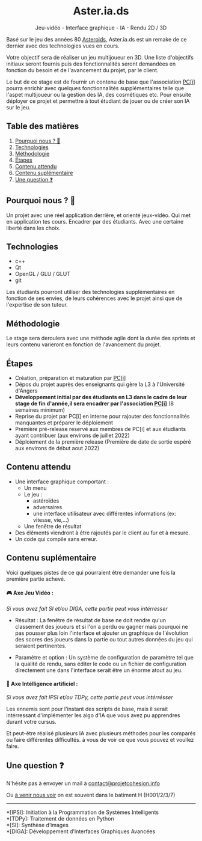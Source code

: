 <div align="center">
	<h1> Aster.ia.ds </h1>
</div>

<p align="center">
	Jeu-vidéo - Interface graphique - IA - Rendu 2D / 3D
</p>

Basé sur le jeu des années 80 [Asteroids](https://fr.wikipedia.org/wiki/Asteroids),
Aster.ia.ds est un remake de ce dernier avec des technologies vues en cours.

Votre objectif sera de réaliser un jeu multijoueur en 3D. Une liste d'objectifs initiaux seront fournis puis des fonctionnalités seront demandées en fonction du besoin et de l'avancement du projet, par le client.

Le but de ce stage est de fournir un contenu de base que l'association [PC[i]](https://projetcohesion.info) pourra enrichir avec quelques fonctionnalités supplémentaires telle que l'aspet multijoueur ou la gestion des IA, des cosmétiques etc. Pour ensuite déployer ce projet et permettre à tout étudiant de jouer ou de créer son IA sur le jeu.

## Table des matières
1. [Pourquoi nous ? 🤔](#pourquoi-nous--)
2. [Technologies](#technologies)
3. [Méthodologie](#méthodologie)
4. [Étapes](#étapes)
5. [Contenu attendu](#contenu-attendu)
6. [Contenu suplémentaire](#contenu-suplémentaire)
7. [Une question ❓](#une-question-)

## Pourquoi nous ? 🤔

 Un projet avec une réel application derrière, et orienté jeux-vidéo.
 Qui met en application tes cours. Encadrer par des étudiants.
 Avec une certaine liberté dans les choix.

## Technologies

 - c++
 - Qt
 - OpenGL / GLU / GLUT
 - git

Les étudiants pourront utiliser des technologies supplémentaires en fonction de ses envies, de leurs cohérences avec le projet ainsi que de l'expertise de son tuteur.

## Méthodologie

Le stage sera deroulera avec une méthode agile dont la durée des sprints et leurs contenu varieront en fonction de l'avancement du projet. 

## Étapes

 - Création, préparation et maturation par [PC[i]](https://projetcohesion.info)
 - Dépos du projet auprès des enseignants qui gère la L3 à l'Université d'Angers
 - **Développement initial par des étudiants en L3 dans le cadre de leur stage de fin d'année,il sera encadrer par l'association [PC[i]](https://projetcohesion.info)** (8 semaines minimum)
 - Reprise du projet par PC[i] en interne pour rajouter des fonctionnalités manquantes et préparer le déploiement
 - Première pré-release reservé aux membres de PC[i] et aux étudiants ayant contribuer (aux environs de juillet 2022)
 - Déploiement de la première release (Première de date de sortie espéré aux environs de début aout 2022)
 
## Contenu attendu

  - Une interface graphique comportant :
    - Un menu
    - Le jeu :
		- astéroïdes
		- adversaires
		- une interface utilisateur avec différentes informations (ex: vitesse, vie,...)
    - Une fenêtre de résultat
  - Des éléments viendront à être rajoutés par le client au fur et à mesure.
  - Un code qui compile sans erreur.

## Contenu suplémentaire

Voici quelques pistes de ce qui pourraient être demander une fois la première partie achevé.

#### 🎮 Axe Jeu Vidéo :
*Si vous avez fait SI et/ou DIGA, cette partie peut vous intérrésser*

 - Résultat :
 	La fenêtre de résultat de base ne doit rendre qu'un classement des joueurs et si l'on a perdu ou gagner
 	mais pourquoi ne pas pousser plus loin l'interface et ajouter un graphique de l'évolution des scores des joueurs dans la partie	ou tout autres données du jeu qui seraient pertinentes.


 - Paramètre et option :
 	Un système de configuration de paramètre tel que la qualité de rendu, sans éditer le code ou un fichier de configuration
	directement une dans l'interface serait être un énorme atout au jeu.
   
   
#### 🧠 Axe Intélligence artificiel :
*Si vous avez fait IPSI et/ou TDPy, cette partie peut vous intérrésser*

Les ennemis sont pour l'instant des scripts de base,
mais il serait intérressant d'implémenter les algo d'IA que vous avez pu apprendres durant votre cursus.

Et peut-être réalisé plusieurs IA avec plusieurs méthodes pour les comparés ou faire différentes difficultés.
à vous de voir ce que vous pouvez et voullez faire.

## Une question ❓

N'hésite pas à envoyer un mail à contact@projetcohesion.info

Ou [à venir nous voir](https://projetcohesion.info/a-propos/#bureau) on est souvent dans le batiment H (H001/2/3/7)


<hr/>
*[IPSI]: Initiation à la Programmation de Systèmes Intelligents <br/>
*[TDPy]: Traitement de données en Python <br/>
*[SI]: Synthèse d’images <br/>
*[DIGA]:  Développement d’Interfaces Graphiques Avancées <br/>
